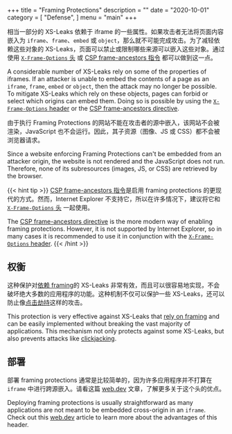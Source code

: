 +++
title = "Framing Protections"
description = ""
date = "2020-10-01"
category = [
    "Defense",
]
menu = "main"
+++

相当一部分的 XS-Leaks 依赖于 iframe 的一些属性。如果攻击者无法将页面内容嵌入为 `iframe`、`frame`、`embed` 或 `object`，那么就不可能完成攻击。为了减轻依赖这些对象的 XS-Leaks，页面可以禁止或限制哪些来源可以嵌入这些对象。通过使用 [`X-Frame-Options` 头](https://developer.mozilla.org/en-US/docs/Web/HTTP/Headers/X-Frame-Options) 或 [CSP frame-ancestors 指令](https://developer.mozilla.org/en-US/docs/Web/HTTP/Headers/Content-Security-Policy/frame-ancestors) 都可以做到这一点。

A considerable number of XS-Leaks rely on some of the properties of iframes. If an attacker is unable to embed the contents of a page as an `iframe`, `frame`, `embed` or `object`, then the attack may no longer be possible. To mitigate XS-Leaks which rely on these objects, pages can forbid or select which origins can embed them. Doing so is possible by using the [`X-Frame-Options` header](https://developer.mozilla.org/en-US/docs/Web/HTTP/Headers/X-Frame-Options) or the [CSP frame-ancestors directive](https://developer.mozilla.org/en-US/docs/Web/HTTP/Headers/Content-Security-Policy/frame-ancestors).

由于执行 Framing Protections 的网站不能在攻击者的源中嵌入，该网站不会被渲染，JavaScript 也不会运行。因此，其子资源（图像、JS 或 CSS）都不会被浏览器请求。

Since a website enforcing Framing Protections can't be embedded from an attacker origin, the website is not rendered and the JavaScript does not run. Therefore, none of its subresources (images, JS, or CSS) are retrieved by the browser.

{{< hint tip >}}
[CSP frame-ancestors 指令](https://developer.mozilla.org/en-US/docs/Web/HTTP/Headers/Content-Security-Policy/frame-ancestors)是启用 framing protections 的更现代的方式。然而，Internet Explorer 不支持它，所以在许多情况下，建议将它和 [`X-Frame-Options` 头](https://developer.mozilla.org/en-US/docs/Web/HTTP/Headers/X-Frame-Options) 一起使用。

The [CSP frame-ancestors directive](https://developer.mozilla.org/en-US/docs/Web/HTTP/Headers/Content-Security-Policy/frame-ancestors) is the more modern way of enabling framing protections. However, it is not supported by Internet Explorer, so in many cases it is recommended to use it in conjunction with the [`X-Frame-Options` header](https://developer.mozilla.org/en-US/docs/Web/HTTP/Headers/X-Frame-Options).
{{< /hint >}}

## 权衡
这种保护对[依赖 framing](../../../abuse/iframes/)的 XS-Leaks 非常有效，而且可以很容易地实现，不会破坏绝大多数的应用程序的功能。这种机制不仅可以保护一些 XS-Leaks，还可以防止像[点击劫持](https://owasp.org/www-community/attacks/Clickjacking)这样的攻击。

This protection is very effective against XS-Leaks that [rely on framing](../../../../abuse/iframes/) and can be easily implemented without breaking the vast majority of applications. This mechanism not only protects against some XS-Leaks, but also prevents attacks like [clickjacking](https://owasp.org/www-community/attacks/Clickjacking).

## 部署
部署 framing protections 通常是比较简单的，因为许多应用程序并不打算在 `iframe` 中进行跨源嵌入。请看这篇 [web.dev](https://web.dev/same-origin-policy/) 文章，了解更多关于这个头的优点。

Deploying framing protections is usually straightforward as many applications are not meant to be embedded cross-origin in an `iframe`. Check out this [web.dev](https://web.dev/same-origin-policy/) article to learn more about the advantages of this header.
